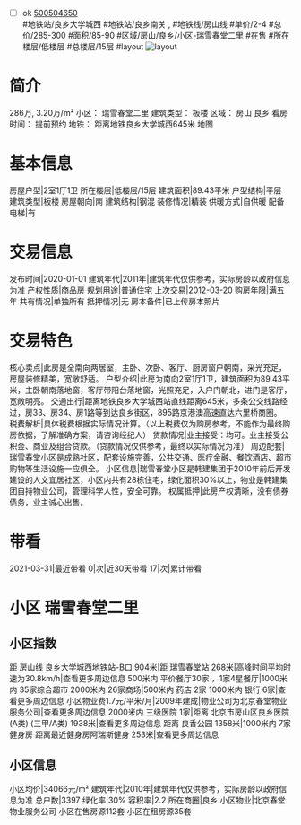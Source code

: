 - [ ] ok [500504650](https://bj.5i5j.com/ershoufang/500504650.html)  
 #地铁站/良乡大学城西 #地铁站/良乡南关 ,  #地铁线/房山线
#单价/2-4 #总价/285-300 #面积/85-90   #区域/房山/良乡/小区-瑞雪春堂二里 #在售 #所在楼层/低楼层 #总楼层/15层 #layout 
![layout](http://image2.5i5j.com//group2/M00/D0/51/CgqJNF4L9UeAR0mcAApcIbEEzZ4232.jpg_P5.jpg) 
# 简介 
 286万,  3.20万/m² 
小区： 瑞雪春堂二里
建筑类型： 板楼
区域： 房山 良乡
看房时间： 提前预约
地铁： 距离地铁良乡大学城西645米 地图
# 基本信息 
 房屋户型|2室1厅1卫
所在楼层|低楼层/15层
建筑面积|89.43平米
户型结构|平层
建筑类型|板楼
房屋朝向|南
建筑结构|钢混
装修情况|精装
供暖方式|自供暖
配备电梯|有
# 交易信息 
 发布时间|2020-01-01
建筑年代|2011年|建筑年代仅供参考，实际房龄以政府信息为准
产权性质|商品房
规划用途|普通住宅
上次交易|2012-03-20
购房年限|满五年
共有情况|单独所有
抵押情况|无
房本备件|已上传房本照片
# 交易特色 
 核心卖点|此房是全南向两居室，主卧、次卧、客厅、厨房窗户朝南，采光充足，房屋装修精美，宽敞舒适。
户型介绍|此房为南向2室1厅1卫，建筑面积为89.43平米，主卧朝南落地窗，客厅带阳台落地窗，光照充足，入户门朝北，进门是客厅，宽敞明亮。
交通出行|距离地铁良乡大学城西站直线距离645米，多条公交线路经过，房33、房34、房1路等到达良乡街区，895路京港澳高速直达六里桥商圈。
税费解析|具体税费根据实际情况计算。（以上税费仅为购房参考，不能作为最终购房依据，了解准确方案，请咨询经纪人）
贷款情况|业主接受：均可。业主接受公积金、商业及组合贷款。（贷款情况仅供参考，最终以实际情况为准）
周边配套|瑞雪春堂小区是成熟社区，配套设施完善，公共交通、医疗金融、餐饮酒店、超市购物等生活设施一应俱全。
小区信息|瑞雪春堂小区是韩建集团于2010年前后开发建设的人文宜居社区，小区内共有28栋住宅，绿化面积30%以上，物业是韩建集团自持物业公司，管理科学人性，安全可靠。
权属抵押|此房产权清晰，没有债券债务，业主诚心出售。
# 带看 
 2021-03-31|最近带看	 0|次|近30天带看	 17|次|累计带看
# 小区 瑞雪春堂二里
## 小区指数 
 距 房山线 良乡大学城西地铁站-B口 904米|距 瑞雪春堂站 268米|高峰时间平均时速为30.8km/h|查看更多周边信息
500米内 平价餐厅30家 ，1家4星餐厅|1000米内 35家综合超市
2000米内 26家商场|500米内 药店 2家
1000米内 银行 6家|查看更多周边信息
小区物业费1.7元/平米/月|2009年建成|物业公司为北京春堂物业服务公司|查看更多周边信息
2000米内 三级医院 1家|距离 北京市房山区良乡医院(A类) (三甲/A类) 1938米|查看更多周边信息
距离 良香公园 1358米|1000米内 7家 健身房
距离最近健身房阿瑞斯健身 253米|查看更多周边信息
## 小区信息 
 小区均价|34066元/m²
建筑年代|2010年|建筑年代仅供参考，实际房龄以政府信息为准
总户数|3397
绿化率|30%
容积率|2.2
所在商圈|良乡
小区物业|北京春堂物业服务公司
小区在售房源112套
小区在租房源35套
